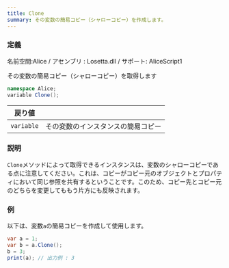 ```yaml
---
title: Clone
summary: その変数の簡易コピー（シャローコピー）を作成します。
---
```

### 定義
名前空間:Alice / アセンブリ : Losetta.dll / サポート: AliceScript1

その変数の簡易コピー（シャローコピー）を取得します

```cs title="AliceScript"
namespace Alice;
variable Clone();
```

|戻り値| |
|-|-|
|`variable`| その変数のインスタンスの簡易コピー|

### 説明
`Clone`メソッドによって取得できるインスタンスは、変数のシャローコピーである点に注意してください。これは、コピーがコピー元のオブジェクトとプロパティにおいて同じ参照を共有するということです。このため、コピー先とコピー元のどちらを変更してももう片方にも反映されます。

### 例
以下は、変数`a`の簡易コピーを作成して使用します。

```cs title="AliceScript"
var a = 1;
var b = a.Clone();
b = 3;
print(a); // 出力例 : 3
```
